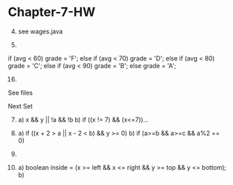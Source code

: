 Chapter-7-HW
============


4) see wages.java

14) 

  if (avg < 60)
		 grade = 'F';
	else if (avg < 70)
		grade = 'D';
	else if (avg < 80)
		grade = 'C';
	else if (avg < 90)
		grade = 'B';
	else
		grade = 'A';
		
16) 
  See files

Next Set

7) 
	a) x && y || !a && !b
	b) if ((x != 7) && (x<=7))...
8)
	a) if ((x + 2 > a || x - 2 < b) && y >= 0)
	b) if (a>=b && a>=c && a%2 == 0)
	
10)

11)
	a)
	boolean inside = (x >= left && x <= right && y >= top && y <= bottom);
	b) 
